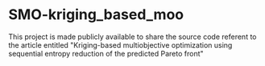 # SMO-kriging_based_moo
This project is made publicly available to share the source code referent to the article entitled "Kriging-based multiobjective optimization using sequential entropy reduction of the predicted Pareto front"
